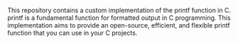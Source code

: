 This repository contains a custom implementation of the printf function in C. printf is a fundamental function for formatted output in C programming. This implementation aims to provide an open-source, efficient, and flexible printf function that you can use in your C projects.
